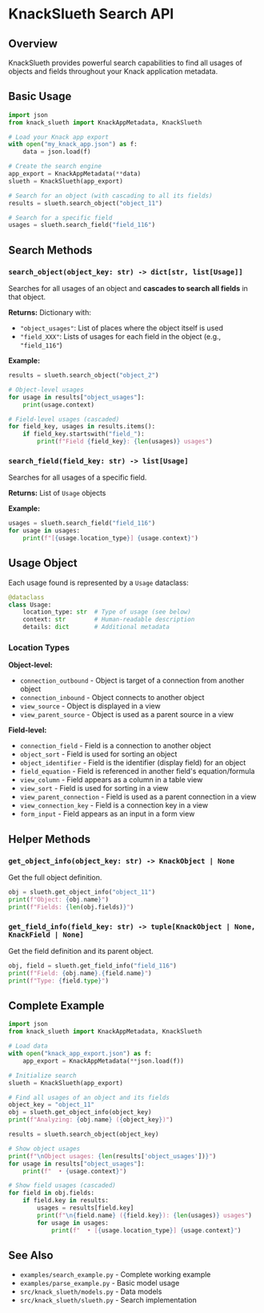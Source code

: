 # KnackSlueth Search API

## Overview

KnackSlueth provides powerful search capabilities to find all usages of objects and fields throughout your Knack application metadata.

## Basic Usage

```python
import json
from knack_slueth import KnackAppMetadata, KnackSlueth

# Load your Knack app export
with open("my_knack_app.json") as f:
    data = json.load(f)

# Create the search engine
app_export = KnackAppMetadata(**data)
slueth = KnackSlueth(app_export)

# Search for an object (with cascading to all its fields)
results = slueth.search_object("object_11")

# Search for a specific field
usages = slueth.search_field("field_116")
```

## Search Methods

### `search_object(object_key: str) -> dict[str, list[Usage]]`

Searches for all usages of an object and **cascades to search all fields** in that object.

**Returns:** Dictionary with:
- `"object_usages"`: List of places where the object itself is used
- `"field_XXX"`: Lists of usages for each field in the object (e.g., `"field_116"`)

**Example:**
```python
results = slueth.search_object("object_2")

# Object-level usages
for usage in results["object_usages"]:
    print(usage.context)

# Field-level usages (cascaded)
for field_key, usages in results.items():
    if field_key.startswith("field_"):
        print(f"Field {field_key}: {len(usages)} usages")
```

### `search_field(field_key: str) -> list[Usage]`

Searches for all usages of a specific field.

**Returns:** List of `Usage` objects

**Example:**
```python
usages = slueth.search_field("field_116")
for usage in usages:
    print(f"[{usage.location_type}] {usage.context}")
```

## Usage Object

Each usage found is represented by a `Usage` dataclass:

```python
@dataclass
class Usage:
    location_type: str  # Type of usage (see below)
    context: str        # Human-readable description
    details: dict       # Additional metadata
```

### Location Types

**Object-level:**
- `connection_outbound` - Object is target of a connection from another object
- `connection_inbound` - Object connects to another object
- `view_source` - Object is displayed in a view
- `view_parent_source` - Object is used as a parent source in a view

**Field-level:**
- `connection_field` - Field is a connection to another object
- `object_sort` - Field is used for sorting an object
- `object_identifier` - Field is the identifier (display field) for an object
- `field_equation` - Field is referenced in another field's equation/formula
- `view_column` - Field appears as a column in a table view
- `view_sort` - Field is used for sorting in a view
- `view_parent_connection` - Field is used as a parent connection in a view
- `view_connection_key` - Field is a connection key in a view
- `form_input` - Field appears as an input in a form view

## Helper Methods

### `get_object_info(object_key: str) -> KnackObject | None`

Get the full object definition.

```python
obj = slueth.get_object_info("object_11")
print(f"Object: {obj.name}")
print(f"Fields: {len(obj.fields)}")
```

### `get_field_info(field_key: str) -> tuple[KnackObject | None, KnackField | None]`

Get the field definition and its parent object.

```python
obj, field = slueth.get_field_info("field_116")
print(f"Field: {obj.name}.{field.name}")
print(f"Type: {field.type}")
```

## Complete Example

```python
import json
from knack_slueth import KnackAppMetadata, KnackSlueth

# Load data
with open("knack_app_export.json") as f:
    app_export = KnackAppMetadata(**json.load(f))

# Initialize search
slueth = KnackSlueth(app_export)

# Find all usages of an object and its fields
object_key = "object_11"
obj = slueth.get_object_info(object_key)
print(f"Analyzing: {obj.name} ({object_key})")

results = slueth.search_object(object_key)

# Show object usages
print(f"\nObject usages: {len(results['object_usages'])}")
for usage in results["object_usages"]:
    print(f"  • {usage.context}")

# Show field usages (cascaded)
for field in obj.fields:
    if field.key in results:
        usages = results[field.key]
        print(f"\n{field.name} ({field.key}): {len(usages)} usages")
        for usage in usages:
            print(f"  • [{usage.location_type}] {usage.context}")
```

## See Also

- `examples/search_example.py` - Complete working example
- `examples/parse_example.py` - Basic model usage
- `src/knack_slueth/models.py` - Data models
- `src/knack_slueth/slueth.py` - Search implementation
